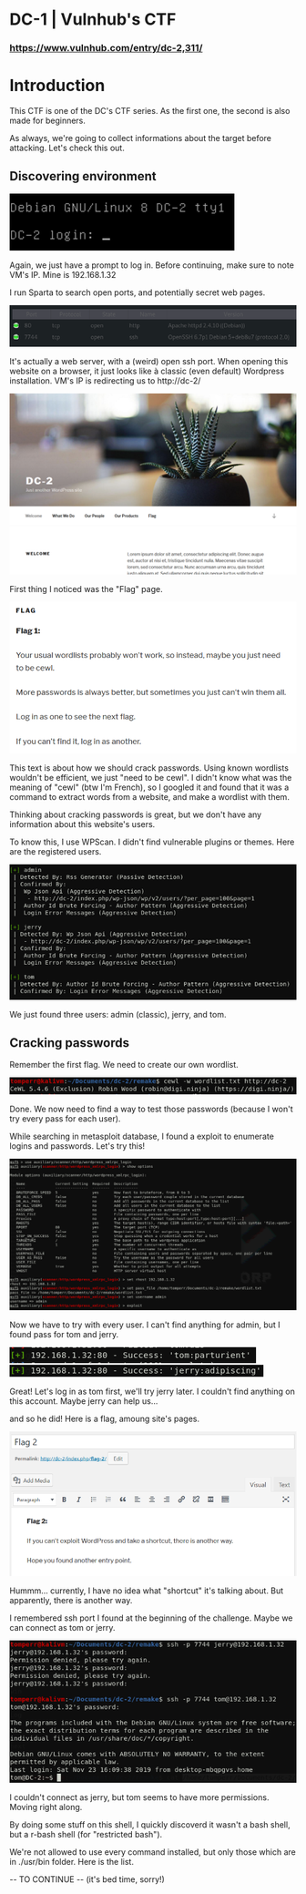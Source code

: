 DC-1 | Vulnhub's CTF
====================

### https://www.vulnhub.com/entry/dc-2,311/

# Introduction

This CTF is one of the DC's CTF series. As the first one, the second is also made for beginners.

As always, we're going to collect informations about the target before attacking. Let's check this out.

## Discovering environment

![DC-2 prompt](screenshots/1.png)

Again, we just have a prompt to log in.
Before continuing, make sure to note VM's IP.
Mine is 192.168.1.32

I run Sparta to search open ports, and potentially secret web pages.

![Sparta](screenshots/2.png)

It's actually a web server, with a (weird) open ssh port.
When opening this website on a browser, it just looks like à classic (even default) Wordpress installation. VM's IP is redirecting us to http://dc-2/

![Homepage](screenshots/3.png)

First thing I noticed was the "Flag" page.

![Flag1](screenshots/4.png)

This text is about how we should crack passwords.
Using known wordlists wouldn't be efficient, we just "need to be cewl". I didn't know what was the meaning of "cewl" (btw I'm French), so I googled it and found that it was a command to extract words from a website, and make a wordlist with them.

Thinking about cracking passwords is great, but we don't have any information about this website's users.

To know this, I use WPScan. I didn't find vulnerable plugins or themes. Here are the registered users.

![WP users](screenshots/5.png)

We just found three users: admin (classic), jerry, and tom.

## Cracking passwords

Remember the first flag. We need to create our own wordlist.

![Wordlist](screenshots/6.png)

Done. We now need to find a way to test those passwords (because I won't try every pass for each user).

While searching in metasploit database, I found a exploit to enumerate logins and passwords. Let's try this!

![Wordpress login](screenshots/7.png)

Now we have to try with every user. I can't find anything for admin, but I found pass for tom and jerry.

![tom pass](screenshots/8.png)
![jerry pass](screenshots/9.png)

Great! Let's log in as tom first, we'll try jerry later.
I couldn't find anything on this account.
Maybe jerry can help us...

and so he did! Here is a flag, amoung site's pages.

![Flag2](screenshots/10.png)

Hummm... currently, I have no idea what "shortcut" it's talking about. But apparently, there is another way.

I remembered ssh port I found at the beginning of the challenge. Maybe we can connect as tom or jerry.

![ssh connection](screenshots/11.png)

I couldn't connect as jerry, but tom seems to have more permissions. Moving right along.

By doing some stuff on this shell, I quickly discoverd it wasn't a bash shell, but a r-bash shell (for "restricted bash").

We're not allowed to use every command installed, but only those which are in ./usr/bin folder.
Here is the list.

-- TO CONTINUE --
(it's bed time, sorry!)